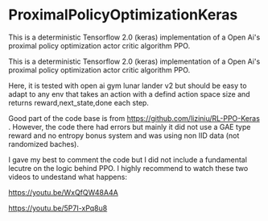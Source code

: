 # ProximalPolicyOptimizationKeras
This is a deterministic Tensorflow 2.0 (keras) implementation of a Open Ai's proximal policy optimization actor critic algorithm PPO.

This is a deterministic Tensorflow 2.0 (keras) implementation of a Open Ai's proximal policy optimization actor critic algorithm PPO.

Here, it is tested with open ai gym lunar lander v2 but should be easy to adapt to any env that takes an action with a
defind action space size and returns reward,next_state,done each step.

Good part of the code base is from https://github.com/liziniu/RL-PPO-Keras . However, the code there had errors
but mainly it did not use a GAE type reward and no entropy bonus system and was using non IID data (not randomized baches).

I gave my best to comment the code but I did not include a fundamental lecutre on the logic behind PPO. I highly 
recommend to watch these two videos to undestand what happens:

https://youtu.be/WxQfQW48A4A

https://youtu.be/5P7I-xPq8u8
